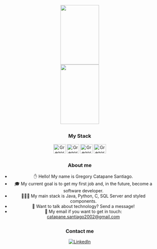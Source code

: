 <div align='center'>
   <img width="50%" height="195px" src="https://github-readme-stats.vercel.app/api?username=osantiagoo02&show_icons=true&count_private=true&title_color=80F7D4&icon_color=9d00ff&text_color=c9d1d9&bg_color=0d1117&border_color=fff0" />
   <img width="50%" height="195px" src="https://github-readme-stats.vercel.app/api/top-langs/?username=osantiagoo02&layout=compact&title_color=80F7D4&text_color=fff&bg_color=0d1117&border_color=fff0" />
<div align='center'>
  
##
  
### My Stack
<div>
<img align="center" alt="Gregory-Java" height="30" width="40" src="https://cdn.jsdelivr.net/gh/devicons/devicon@latest/icons/java/java-plain.svg"/>
<img align="center" alt="Gregory-Python" height="30" width="40" src="https://cdn.jsdelivr.net/gh/devicons/devicon@latest/icons/python/python-original.svg"/>
<img align="center" alt="Gregory-SQL Server" height="30" width="40" src="https://cdn.jsdelivr.net/gh/devicons/devicon@latest/icons/microsoftsqlserver/microsoftsqlserver-original.svg"/>
<img align="center" alt="Gregory-C" height="30" width="40" src="https://cdn.jsdelivr.net/gh/devicons/devicon@latest/icons/c/c-original.svg"/>
</div>

##

### About me
- ✋ Hello! My name is Gregory Catapane Santiago.
- 🎓 My current goal is to get my first job and, in the future, become a software developer.
- 👨🏻‍💻 My main stack is Java, Python, C, SQL Server and styled components.
- 💭 Want to talk about technology? Send a message!
- 📧 My email if you want to get in touch: catapane.santiago2002@gmail.com

##

### Contact me
[![LinkedIn](https://img.shields.io/badge/linkedin-%230077B5.svg?style=for-the-badge&logo=linkedin&logoColor=white)](https://www.linkedin.com/in/gregorycatapane/)
